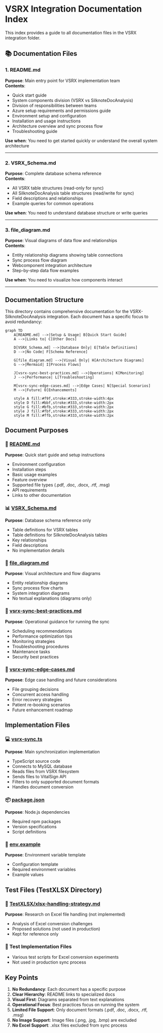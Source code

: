 # VSRX Integration Documentation Index

This index provides a guide to all documentation files in the VSRX integration folder.

## 📚 Documentation Files

### 1. **README.md**
**Purpose**: Main entry point for VSRX implementation team  
**Contents**:
- Quick start guide
- System components division (VSRX vs SilknoteDocAnalysis)
- Division of responsibilities between teams
- Azure setup requirements and permissions guide
- Environment setup and configuration
- Installation and usage instructions
- Architecture overview and sync process flow
- Troubleshooting guide

**Use when**: You need to get started quickly or understand the overall system architecture

---

### 2. **VSRX_Schema.md**
**Purpose**: Complete database schema reference  
**Contents**:
- All VSRX table structures (read-only for sync)
- All SilknoteDocAnalysis table structures (read/write for sync)
- Field descriptions and relationships
- Example queries for common operations

**Use when**: You need to understand database structure or write queries

---

### 3. **file_diagram.md**
**Purpose**: Visual diagrams of data flow and relationships  
**Contents**:
- Entity relationship diagrams showing table connections
- Sync process flow diagram
- Webcomponent integration architecture
- Step-by-step data flow examples

**Use when**: You need to visualize how components interact

---

## Documentation Structure

This directory contains comprehensive documentation for the VSRX-SilknoteDocAnalysis integration. Each document has a specific focus to avoid redundancy:

```mermaid
graph TD
    A[README.md] -->|Setup & Usage| B[Quick Start Guide]
    A -->|Links to| C[Other Docs]
    
    D[VSRX_Schema.md] -->|Database Only| E[Table Definitions]
    D -->|No Code| F[Schema Reference]
    
    G[file_diagram.md] -->|Visual Only| H[Architecture Diagrams]
    G -->|Mermaid| I[Process Flows]
    
    J[vsrx-sync-best-practices.md] -->|Operations| K[Monitoring]
    J -->|Performance| L[Troubleshooting]
    
    M[vsrx-sync-edge-cases.md] -->|Edge Cases| N[Special Scenarios]
    M -->|Future| O[Enhancements]
    
    style A fill:#f9f,stroke:#333,stroke-width:4px
    style D fill:#bbf,stroke:#333,stroke-width:2px
    style G fill:#bfb,stroke:#333,stroke-width:2px
    style J fill:#fbf,stroke:#333,stroke-width:2px
    style M fill:#ffb,stroke:#333,stroke-width:2px
```

## Document Purposes

### 📘 [README.md](./README.md)
**Purpose**: Quick start guide and setup instructions
- Environment configuration
- Installation steps
- Basic usage examples
- Feature overview
- Supported file types (.pdf, .doc, .docx, .rtf, .msg)
- API requirements
- Links to other documentation

### 📊 [VSRX_Schema.md](./VSRX_Schema.md) 
**Purpose**: Database schema reference only
- Table definitions for VSRX tables
- Table definitions for SilknoteDocAnalysis tables
- Key relationships
- Field descriptions
- No implementation details

### 📐 [file_diagram.md](./file_diagram.md)
**Purpose**: Visual architecture and flow diagrams
- Entity relationship diagrams
- Sync process flow charts
- System integration diagrams
- No textual explanations (diagrams only)

### 🔧 [vsrx-sync-best-practices.md](./vsrx-sync-best-practices.md)
**Purpose**: Operational guidance for running the sync
- Scheduling recommendations
- Performance optimization tips
- Monitoring strategies
- Troubleshooting procedures
- Maintenance tasks
- Security best practices

### 🎯 [vsrx-sync-edge-cases.md](./vsrx-sync-edge-cases.md)
**Purpose**: Edge case handling and future considerations
- File grouping decisions
- Concurrent access handling
- Error recovery strategies
- Patient re-booking scenarios
- Future enhancement roadmap

## Implementation Files

### 💻 [vsrx-sync.ts](./vsrx-sync.ts)
**Purpose**: Main synchronization implementation
- TypeScript source code
- Connects to MySQL database
- Reads files from VSRX filesystem
- Sends files to VitalSign API
- Filters to only supported document formats
- Handles document conversion

### 📦 [package.json](./package.json)
**Purpose**: Node.js dependencies
- Required npm packages
- Version specifications
- Script definitions

### 🔐 [env.example](./env.example)
**Purpose**: Environment variable template
- Configuration template
- Required environment variables
- Example values

## Test Files (TestXLSX Directory)

### 🧪 [TestXLSX/xlsx-handling-strategy.md](./TestXLSX/xlsx-handling-strategy.md)
**Purpose**: Research on Excel file handling (not implemented)
- Analysis of Excel conversion challenges
- Proposed solutions (not used in production)
- Kept for reference only

### 🧪 Test Implementation Files
- Various test scripts for Excel conversion experiments
- Not used in production sync process

## Key Points

1. **No Redundancy**: Each document has a specific purpose
2. **Clear Hierarchy**: README links to specialized docs
3. **Visual First**: Diagrams separated from text explanations
4. **Operational Focus**: Best practices focus on running the system
5. **Limited File Support**: Only document formats (.pdf, .doc, .docx, .rtf, .msg)
6. **No Image Support**: Image files (.png, .jpg, .bmp) are excluded
7. **No Excel Support**: .xlsx files excluded from sync process 